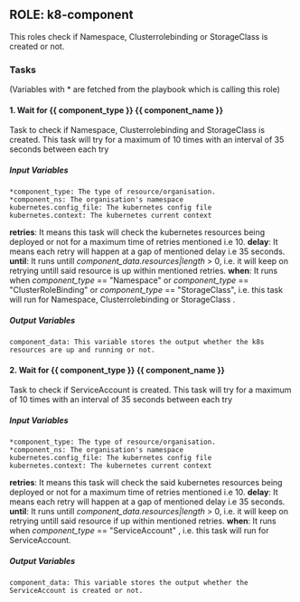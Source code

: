 ## ROLE: k8-component
This roles check if Namespace, Clusterrolebinding or StorageClass is created or not.

### Tasks
(Variables with * are fetched from the playbook which is calling this role)
#### 1. Wait for {{ component_type }} {{ component_name }}
Task to check if Namespace, Clusterrolebinding and StorageClass is created. This task will try for a maximum of 10 times with an interval of 35 seconds between each try
##### Input Variables

    *component_type: The type of resource/organisation.
    *component_ns: The organisation's namespace
    kubernetes.config_file: The kubernetes config file
    kubernetes.context: The kubernetes current context

**retries**: It means this task will check the kubernetes resources being deployed or not for a maximum time of retries mentioned i.e 10. 
**delay**:  It means each retry will happen at a gap of mentioned delay i.e 35 seconds.
**until**:  It runs untill *component_data.resources|length* > 0, i.e. it will keep on retrying untill said resource is up within mentioned retries.
**when**:  It runs when *component_type* == "Namespace" or *component_type* == "ClusterRoleBinding" or *component_type* == "StorageClass", i.e. this task will run for Namespace, Clusterrolebinding or StorageClass .

##### Output Variables

    component_data: This variable stores the output whether the k8s resources are up and running or not.

#### 2. Wait for {{ component_type }} {{ component_name }}
Task to check if ServiceAccount is created. This task will try for a maximum of 10 times with an interval of 35 seconds between each try
##### Input Variables

    *component_type: The type of resource/organisation.
    *component_ns: The organisation's namespace
    kubernetes.config_file: The kubernetes config file
    kubernetes.context: The kubernetes current context

**retries**: It means this task will check the said kubernetes resources being deployed or not for a maximum time of retries mentioned i.e 10. 
**delay**: It means each retry will happen at a gap of mentioned delay i.e 35 seconds.
**until**: It runs untill *component_data.resources|length* > 0, i.e. it will keep on retrying untill said resource if up within mentioned retries.
**when**: It runs when *component_type* == "ServiceAccount" , i.e. this task will run for ServiceAccount.

##### Output Variables

    component_data: This variable stores the output whether the ServiceAccount is created or not.